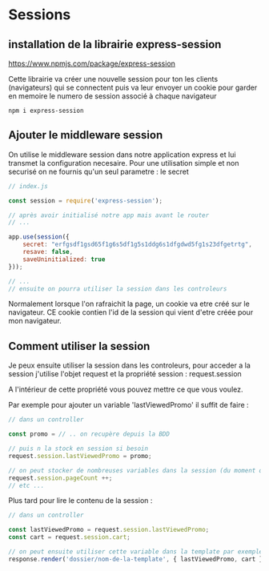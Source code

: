 # Sessions

## installation de la librairie express-session

https://www.npmjs.com/package/express-session


Cette librairie va créer une nouvelle session pour ton les clients (navigateurs) qui se connectent puis va leur envoyer un cookie pour garder en memoire le numero de session associé à chaque navigateur

```
npm i express-session
```

## Ajouter le middleware session

On utilise le middleware session dans notre application express et lui transmet la configuration necesaire.
Pour une utilisation simple et non securisé on ne fournis qu'un seul parametre : le secret


```js
// index.js

const session = require('express-session');

// après avoir initialisé notre app mais avant le router
// ...

app.use(session({
    secret: "erfgsdf1gsd65f1g6s5df1g5s1ddg6s1dfgdwd5fg1s23dfgetrtg",
    resave: false,
    saveUninitialized: true
}));

// ...
// ensuite on pourra utiliser la session dans les controleurs

```

Normalement lorsque l'on rafraichit la page, un cookie va etre créé sur le navigateur. CE cookie contien l'id de la session qui vient d'etre créée pour mon navigateur.


## Comment utiliser la session

Je peux ensuite utiliser la session dans les controleurs, pour acceder a la session j'utilise l'objet request et la propriété session : request.session 

A l'intérieur de cette propriété vous pouvez mettre ce que vous voulez.


Par exemple pour ajouter un variable 'lastViewedPromo' il suffit de faire :

```js
// dans un controller

const promo = // .. on recupère depuis la BDD

// puis n la stock en session si besoin
request.session.lastViewedPromo = promo;

// on peut stocker de nombreuses variables dans la session (du moment qu'elles n'ont pas le meme nom, sinon elles vont s'écraser l'une l'autre)
request.session.pageCount ++;
// etc ...

```

Plus tard pour lire le contenu de la session :

```js
// dans un controller

const lastViewedPromo = request.session.lastViewedPromo;
const cart = request.session.cart;

// on peut ensuite utiliser cette variable dans la template par exemple
response.render('dossier/nom-de-la-template', { lastViewedPromo, cart });

``` 

